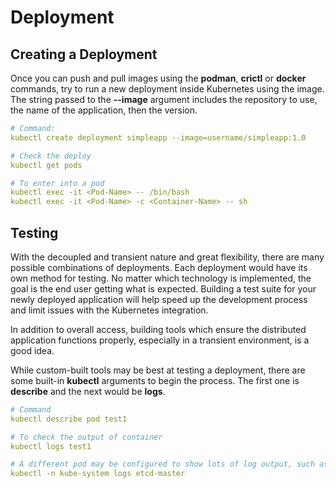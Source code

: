 # Deployment

## Creating a Deployment

Once you can push and pull images using the **podman**, **crictl** or **docker** commands, try to run a new deployment inside Kubernetes using the image. The string passed to the **--image** argument includes the repository to use, the name of the application, then the version.

```yaml
# Command:
kubectl create deployment simpleapp --image=username/simpleapp:1.0

# Check the deploy
​kubectl get pods

# To enter into a pod
kubectl exec -i​t <Pod-Name> -- /bin/bash
kubectl exec -i​t <Pod-Name> -c <Container-Name> -- sh
```



## Testing

With the decoupled and transient nature and great flexibility, there are many possible combinations of deployments. Each deployment would have its own method for testing. No matter which technology is implemented, the goal is the end user getting what is expected. Building a test suite for your newly deployed application will help speed up the development process and limit issues with the Kubernetes integration.

In addition to overall access, building tools which ensure the distributed application functions properly, especially in a transient environment, is a good idea.

While custom-built tools may be best at testing a deployment, there are some built-in **kubectl** arguments to begin the process. The first one is **describe** and the next would be **logs**.



```yaml
# Command
kubectl describe pod test1

# To check the output of container
kubectl logs test1

# A different pod may be configured to show lots of log output, such as the etcd pod
kubectl -n kube-system logs etcd-master
```
